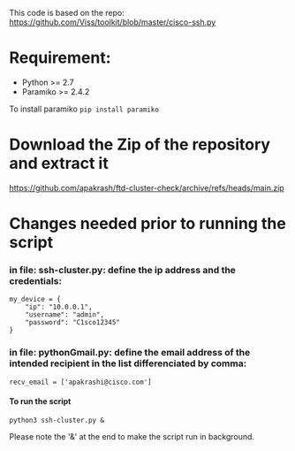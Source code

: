 This code is based on the repo: https://github.com/Viss/toolkit/blob/master/cisco-ssh.py

# Requirement:
- Python >= 2.7
- Paramiko >= 2.4.2

To install paramiko
```pip install paramiko```

# Download the Zip of the repository and extract it
https://github.com/apakrash/ftd-cluster-check/archive/refs/heads/main.zip

# Changes needed prior to running the script

### in file: ssh-cluster.py: define the ip address and the credentials:
```
my_device = {
    "ip": "10.0.0.1",
    "username": "admin",
    "password": "C1sco12345"
}
```
### in file: pythonGmail.py: define the email address of the intended recipient in the list differenciated by comma: 

```
recv_email = ['apakrashi@cisco.com']
```


#### To run the script

```
python3 ssh-cluster.py &
```
Please note the '&' at the end to make the script run in background.
